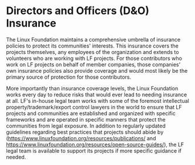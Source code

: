 # Directors and Officers (D&O) Insurance

The Linux Foundation maintains a comprehensive umbrella of insurance policies to protect its communities' interests. This insurance covers the projects themselves, any employees of the organization and extends to volunteers who are working with LF projects. For those contributors who work on LF projects on behalf of member companies, those companies' own insurance policies also provide coverage and would most likely be the primary source of protection for those contributors.

More importantly than insurance coverage levels, the Linux Foundation works every day to reduce risks that would ever lead to needing insurance at all. LF's in-house legal team works with some of the foremost intellectual property/trademark/export control lawyers in the world to ensure that LF projects and communities are established and organized with specific frameworks and are operated in specific manners that protect the communities from legal exposure. In addition to regularly updated guidelines regarding best practices that projects should abide by (https://www.linuxfoundation.org/resources/publications/ and https://www.linuxfoundation.org/resources/open-source-guides/), the LF legal team is available to support its projects if more specific guidance if needed.

